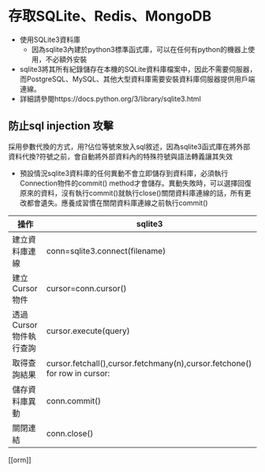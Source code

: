 # 存取SQLite、Redis、MongoDB

- 使用SQLite3資料庫
    - 因為sqlite3內建於python3標準函式庫，可以在任何有python的機器上使用，不必額外安裝
- sqlite3將其所有紀錄儲存在本機的SQLite資料庫檔案中，因此不需要伺服器，而PostgreSQL、MySQL、其他大型資料庫需要安裝資料庫伺服器提供用戶端連線。
- 詳細請參閱https://docs.python.org/3/library/sqlite3.html

## 防止sql injection 攻擊
採用參數代換的方式，用?佔位等號來放入sql敘述，因為sqlite3函式庫在將外部資料代換?符號之前，會自動將外部資料內的特殊符號與語法轉義讓其失效

- 預設情況sqlite3資料庫的任何異動不會立即儲存到資料庫，必須執行Connection物件的commit() method才會儲存。異動失敗時，可以選擇回復原來的資料，沒有執行commit()就執行close()關閉資料庫連線的話，所有更改都會遺失。應養成習慣在關閉資料庫連線之前執行commit()

|操作|sqlite3|
|--|--|
|建立資料庫連線|conn=sqlite3.connect(filename)|
|建立Cursor物件|cursor=conn.cursor()|
|透過Cursor物件執行查詢|cursor.execute(query)|
|取得查詢結果|cursor.fetchall(),cursor.fetchmany(n),cursor.fetchone() for row in cursor:|
|儲存資料庫異動|conn.commit()|
|關閉連結| conn.close()|

[[orm]]